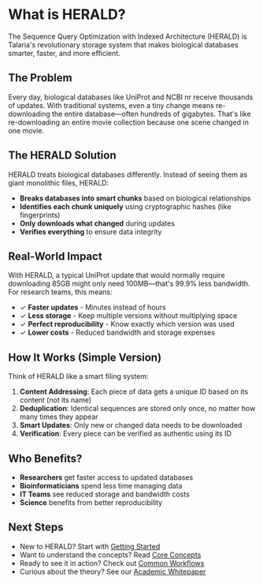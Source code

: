 # What is HERALD?

The Sequence Query Optimization with Indexed Architecture (HERALD) is Talaria's revolutionary storage system that makes biological databases smarter, faster, and more efficient.

## The Problem

Every day, biological databases like UniProt and NCBI nr receive thousands of updates. With traditional systems, even a tiny change means re-downloading the entire database—often hundreds of gigabytes. That's like re-downloading an entire movie collection because one scene changed in one movie.

## The HERALD Solution

HERALD treats biological databases differently. Instead of seeing them as giant monolithic files, HERALD:

- **Breaks databases into smart chunks** based on biological relationships
- **Identifies each chunk uniquely** using cryptographic hashes (like fingerprints)
- **Only downloads what changed** during updates
- **Verifies everything** to ensure data integrity

## Real-World Impact

With HERALD, a typical UniProt update that would normally require downloading 85GB might only need 100MB—that's 99.9% less bandwidth. For research teams, this means:

- ✓ **Faster updates** - Minutes instead of hours
- ✓ **Less storage** - Keep multiple versions without multiplying space
- ✓ **Perfect reproducibility** - Know exactly which version was used
- ✓ **Lower costs** - Reduced bandwidth and storage expenses

## How It Works (Simple Version)

Think of HERALD like a smart filing system:

1. **Content Addressing**: Each piece of data gets a unique ID based on its content (not its name)
2. **Deduplication**: Identical sequences are stored only once, no matter how many times they appear
3. **Smart Updates**: Only new or changed data needs to be downloaded
4. **Verification**: Every piece can be verified as authentic using its ID

## Who Benefits?

- **Researchers** get faster access to updated databases
- **Bioinformaticians** spend less time managing data
- **IT Teams** see reduced storage and bandwidth costs
- **Science** benefits from better reproducibility

## Next Steps

- New to HERALD? Start with [Getting Started](./getting-started.md)
- Want to understand the concepts? Read [Core Concepts](./concepts.md)
- Ready to see it in action? Check out [Common Workflows](./workflows.md)
- Curious about the theory? See our [Academic Whitepaper](../whitepapers/herald-architecture.md)
